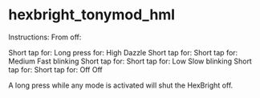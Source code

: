 hexbright_tonymod_hml
===========================

 Instructions:
 From off:
 
 Short tap for:              Long press for:
 High                        Dazzle
 Short tap for:              Short tap for:
 Medium                      Fast blinking
 Short tap for:              Short tap for:
 Low                         Slow blinking
 Short tap for:              Short tap for:
 Off                         Off
 
 A long press while any mode is activated will shut the HexBright off.
 